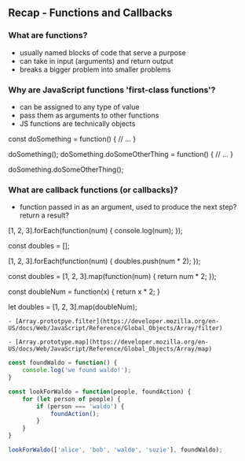 ## Recap - Functions and Callbacks

### What are functions?

- usually named blocks of code that serve a purpose
- can take in input (arguments) and return output
- breaks a bigger problem into smaller problems

### Why are JavaScript functions 'first-class functions'?

- can be assigned to any type of value
- pass them as arguments to other functions
- JS functions are technically objects

const doSomething = function() {
    // ...
}

doSomething();
doSomething.doSomeOtherThing = function() {
    // ...
}

doSomething.doSomeOtherThing();

### What are callback functions (or callbacks)?

- function passed in as an argument, used to produce the next step? return a
  result?

[1, 2, 3].forEach(function(num) {
    console.log(num);
});

const doubles = [];

[1, 2, 3].forEach(function(num) {
    doubles.push(num * 2);
});

const doubles = [1, 2, 3].map(function(num) {
    return num * 2;
});

const doubleNum = function(x) {
    return x * 2;
}

let doubles = [1, 2, 3].map(doubleNum);





















    - [Array.prototpye.filter](https://developer.mozilla.org/en-US/docs/Web/JavaScript/Reference/Global_Objects/Array/filter)

    - [Array.prototype.map](https://developer.mozilla.org/en-US/docs/Web/JavaScript/Reference/Global_Objects/Array/map)

```js
const foundWaldo = function() {
    console.log('we found waldo!');
}

const lookForWaldo = function(people, foundAction) {
    for (let person of people) {
        if (person === 'waldo') {
            foundAction();
        }
    }
}

lookForWaldo(['alice', 'bob', 'waldo', 'suzie'], foundWaldo);
```








